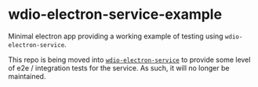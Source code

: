 # wdio-electron-service-example
Minimal electron app providing a working example of testing using `wdio-electron-service`. 

This repo is being moved into [`wdio-electron-service`](https://github.com/webdriverio-community/wdio-electron-service) to provide some level of e2e / integration tests for the service.  As such, it will no longer be maintained.

